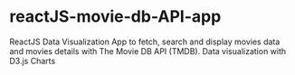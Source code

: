 # reactJS-movie-db-API-app
ReactJS Data Visualization App to fetch, search and display movies data and movies details with The Movie DB API (TMDB). Data visualization with D3.js Charts
